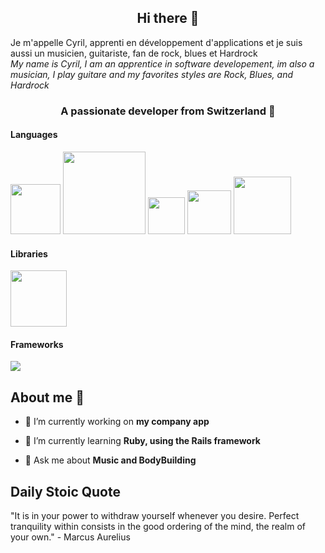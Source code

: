 
<h2 align="center">Hi there 👋</h2>

Je m'appelle Cyril, apprenti en développement d'applications et je suis aussi un musicien, guitariste, fan de rock, blues et Hardrock<br>
<em>My name is Cyril, I am an apprentice in software developement, im also a musician, I play guitare and my favorites styles are Rock, Blues, and Hardrock</em> 
<h3 align="center">A passionate developer from Switzerland 📍</h3>

<h4 align="left">Languages</h4>
<div id="badges" align="left">
  <img src="https://img.shields.io/badge/css3-%231572B6.svg?style=for-the-badge&logo=css3&logoColor=white" width="80" />
  <img src="https://img.shields.io/badge/javascript-%23323330.svg?style=for-the-badge&logo=javascript&logoColor=%23F7DF1E" width="132" />
  <img src="https://img.shields.io/badge/java-%23ED8B00.svg?style=for-the-badge&logo=java&logoColor=white" width="59" />
  <img src="https://img.shields.io/badge/git-%23F05033.svg?style=for-the-badge&logo=git&logoColor=white" width="70" />
  <img src="https://img.shields.io/badge/mysql-%2300f.svg?style=for-the-badge&logo=mysql&logoColor=white" width="92" />
</div>

<h4 align="left">Libraries</h4>
<img src="https://img.shields.io/badge/react-%2320232a.svg?style=for-the-badge&logo=react&logoColor=%2361DAFB" width=90 />

<h4 align="lef">Frameworks</h4>
<img src="https://img.shields.io/badge/Ruby_on_Rails-CC0000?style=for-the-badge&logo=ruby-on-rails&logoColor=white" />

<h2>About me 🔭</h2>

- 🔭 I’m currently working on **my company app**

- 🌱 I’m currently learning **Ruby, using the Rails framework**

- 💬 Ask me about **Music and BodyBuilding**

<h2>Daily Stoic Quote</h2>

<!-- STOIC_QUOTE -->
<p>"It is in your power to withdraw yourself whenever you desire. Perfect tranquility within consists in the good ordering of the mind, the realm of your own." - Marcus Aurelius</p>
<!-- STOIC_QUOTE_END -->
